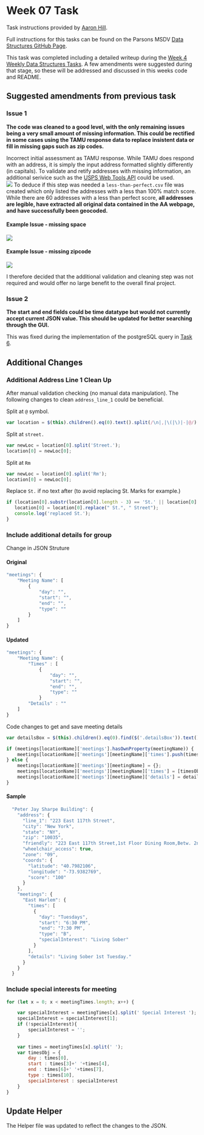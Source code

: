 # Week 07 Task
Task instructions provided by [Aaron Hill](https://github.com/aaronxhill).

Full instructions for this tasks can be found on the Parsons MSDV [Data Structures GitHub Page](https://github.com/visualizedata/data-structures/blob/master/weekly_assignment_07.md).

This task was completed including a detailed writeup during the [Week 4](https://github.com/neil-oliver/data-structures/tree/master/week03) [Weekly Data Structures Tasks](https://github.com/neil-oliver/data-structures).
A few amendments were suggested during that stage, so these will be addressed and discussed in this weeks code and README.

## Suggested amendments from previous task
### Issue 1
**The code was cleaned to a good level, with the only remaining issues being a very small amount of missing information. This could be rectified in some cases using the TAMU response data to replace insistent data or fill in missing gaps such as zip codes.**

Incorrect initial assessment as TAMU response. While TAMU does respond with an address, it is simply the input address formatted slightly differently (in capitals). 
To validate and retify addresses with missing information, an additional serivice such as the [USPS Web Tools API](https://www.usps.com/business/web-tools-apis/#api) could be used.  
![](https://github.com/neil-oliver/data-structures/tree/master/week07/images/less-than-perfect.png)
To deduce if this step was needed a ```less-than-perfect.csv``` file was created which only listed the addresses with a less than 100% match score. While there are 60 addresses with a less than perfect score, **all addresses are legible, have extracted all original data contained in the AA webpage, and have successfully been geocoded.**
#### Example Issue - missing space
![](https://github.com/neil-oliver/data-structures/tree/master/week07/images/address-issue-1.png)

#### Example Issue - missing zipcode
![](https://github.com/neil-oliver/data-structures/tree/master/week07/images/address-issue-2.png)

I therefore decided that the additional validation and cleaning step was not required and would offer no large benefit to the overall final project.
### Issue 2
**The start and end fields could be time datatype but would not currently accept current JSON value. This should be updated for better searching through the GUI.** 

This was fixed during the implementation of the postgreSQL query in [Task 6](https://github.com/neil-oliver/data-structures/tree/master/week06).

## Additional Changes
### Additional Address Line 1 Clean Up
After manual validation checking (no manual data manipulation). The following changes to clean ```address_line_1``` could be beneficial.

Split at ```@``` symbol.
```javascript
var location = $(this).children().eq(0).text().split(/\n|,|\(|\)|-|@/).map(item => item.trim()).filter(Boolean);
```

Split at ```street.```
```javascript
var newLoc = location[0].split('Street.');
location[0] = newLoc[0];
```
Split at ```Rm```
```javascript
var newLoc = location[0].split('Rm');
location[0] = newLoc[0];
```
Replace ```St.``` if no text after (to avoid replacing St. Marks for example.)
```javascript
if (location[0].substr(location[0].length - 3) == 'St.' || location[0].substr(location[0].length - 2) == 'St' ) {
   location[0] = location[0].replace(" St.", " Street");
   console.log('replaced St.');
}
```

### Include additional details for group
Change in JSON Struture
#### Original
```javascript
"meetings": {
    "Meeting Name": [
        {
            "day": "",
            "start": "",
            "end": "",
            "type": ""
        }
    ]
}
```
#### Updated
```javascript
"meetings": {
    "Meeting Name": {
        "Times" : [
            {
                "day": "",
                "start": "",
                "end": "",
                "type": ""
            }
        "Details" : ""
    ]
}
```
Code changes to get and save meeting details
```javascript
var detailsBox = $(this).children().eq(0).find($('.detailsBox')).text().trim();

if (meetings[locationName]['meetings'].hasOwnProperty(meetingName)) {
    meetings[locationName]['meetings'][meetingName]['times'].push(timesObj);
} else {
    meetings[locationName]['meetings'][meetingName] = {};
    meetings[locationName]['meetings'][meetingName]['times'] = [timesObj];
    meetings[locationName]['meetings'][meetingName]['details'] = detailsBox;
}
```
#### Sample
```javascript
  "Peter Jay Sharpe Building": {
    "address": {
      "line_1": "223 East 117th Street",
      "city": "New York",
      "state": "NY",
      "zip": "10035",
      "friendly": "223 East 117th Street,1st Floor Dining Room,Betw. 2nd & 3rd Avenues,NY 10035",
      "wheelchair_access": true,
      "zone": "09",
      "coords": {
        "latitude": "40.7982106",
        "longitude": "-73.9382769",
        "score": "100"
      }
    },
    "meetings": {
      "East Harlem": {
        "times": [
          {
            "day": "Tuesdays",
            "start": "6:30 PM",
            "end": "7:30 PM",
            "type": "B",
            "specialInterest": "Living Sober"
          }
        ],
        "details": "Living Sober 1st Tuesday."
      }
    }
  }
```
### Include special interests for meeting
```javascript
for (let x = 0; x < meetingTimes.length; x++) { 

    var specialInterest = meetingTimes[x].split(' Special Interest ');
    specialInterest = specialInterest[1];
    if (!specialInterest){
        specialInterest = '';
    }
    
    var times = meetingTimes[x].split(' ');
    var timesObj = {
        day : times[0],
        start : times[3]+' '+times[4],
        end : times[6]+' '+times[7],
        type : times[10],
        specialInterest : specialInterest
    }
}
```
## Update Helper
The Helper file was updated to reflect the changes to the JSON.